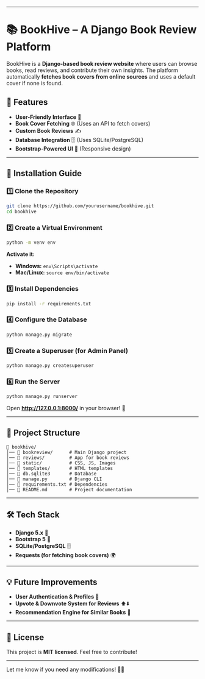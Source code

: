 

---

# **📚 BookHive – A Django Book Review Platform**  

BookHive is a **Django-based book review website** where users can browse books, read reviews, and contribute their own insights. The platform automatically **fetches book covers from online sources** and uses a default cover if none is found.  

## **🚀 Features**  
- **User-Friendly Interface** 📖  
- **Book Cover Fetching** 🌐 (Uses an API to fetch covers)  
- **Custom Book Reviews** ✍️  
- **Database Integration** 🗄️ (Uses SQLite/PostgreSQL)  
- **Bootstrap-Powered UI** 🎨 (Responsive design)  

---

## **🔧 Installation Guide**  

### **1️⃣ Clone the Repository**  
```sh
git clone https://github.com/yourusername/bookhive.git
cd bookhive
```

### **2️⃣ Create a Virtual Environment**  
```sh
python -m venv env
```
**Activate it:**  
- **Windows:** `env\Scripts\activate`  
- **Mac/Linux:** `source env/bin/activate`  

### **3️⃣ Install Dependencies**  
```sh
pip install -r requirements.txt
```

### **4️⃣ Configure the Database**  
```sh
python manage.py migrate
```

### **5️⃣ Create a Superuser (for Admin Panel)**  
```sh
python manage.py createsuperuser
```

### **6️⃣ Run the Server**  
```sh
python manage.py runserver
```
Open **http://127.0.0.1:8000/** in your browser! 🚀  

---

## **📂 Project Structure**  

```
📁 bookhive/
│── 📁 bookreview/      # Main Django project  
│── 📁 reviews/         # App for book reviews  
│── 📁 static/          # CSS, JS, Images  
│── 📁 templates/       # HTML templates  
│── 📄 db.sqlite3       # Database  
│── 📄 manage.py        # Django CLI  
│── 📄 requirements.txt # Dependencies  
│── 📄 README.md        # Project documentation  
```

---

## **🛠️ Tech Stack**  
- **Django 5.x** 🐍  
- **Bootstrap 5** 🎨  
- **SQLite/PostgreSQL** 🗄️  
- **Requests (for fetching book covers)** 🌍  

---

## **💡 Future Improvements**  
- **User Authentication & Profiles** 👤  
- **Upvote & Downvote System for Reviews** ⬆️⬇️  
- **Recommendation Engine for Similar Books** 🤖  

---

## **📜 License**  
This project is **MIT licensed**. Feel free to contribute!  

---

Let me know if you need any modifications! 🚀😊
